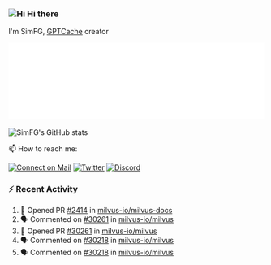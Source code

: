 ### <img src='https://qpluspicture.oss-cn-beijing.aliyuncs.com/6LjjQA/Hi.gif' alt='Hi' width="24"/> Hi there

I'm SimFG, [GPTCache](https://github.com/zilliztech/GPTCache) creator

![Metrics 👋](/metrics.plugin.followup.user.svg)

![SimFG's GitHub stats](https://github-readme-stats.vercel.app/api?username=SimFG&show_icons=true&theme=radical&count_private=true)

📫 How to reach me:

[![Connect on Mail](https://img.shields.io/badge/Ask%20me-anything-1abc9c.svg)](mailto:1142838399@qq.com)
[![Twitter](https://img.shields.io/twitter/follow/FogSim?style=social)](https://twitter.com/FogSim)
[![Discord](https://img.shields.io/discord/1092648432495251507?label=Discord&logo=discord)](https://discord.gg/Q8C6WEjSWV)

### :zap: Recent Activity

<!--START_SECTION:activity-->
1. 💪 Opened PR [#2414](https://github.com/milvus-io/milvus-docs/pull/2414) in [milvus-io/milvus-docs](https://github.com/milvus-io/milvus-docs)
2. 🗣 Commented on [#30261](https://github.com/milvus-io/milvus/issues/30261) in [milvus-io/milvus](https://github.com/milvus-io/milvus)
3. 💪 Opened PR [#30261](https://github.com/milvus-io/milvus/pull/30261) in [milvus-io/milvus](https://github.com/milvus-io/milvus)
4. 🗣 Commented on [#30218](https://github.com/milvus-io/milvus/issues/30218) in [milvus-io/milvus](https://github.com/milvus-io/milvus)
5. 🗣 Commented on [#30218](https://github.com/milvus-io/milvus/issues/30218) in [milvus-io/milvus](https://github.com/milvus-io/milvus)
<!--END_SECTION:activity-->

